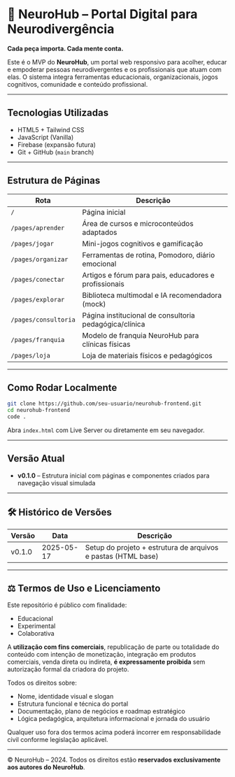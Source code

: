 
# 🧠 NeuroHub – Portal Digital para Neurodivergência

**Cada peça importa. Cada mente conta.**

Este é o MVP do **NeuroHub**, um portal web responsivo para acolher, educar e empoderar pessoas neurodivergentes e os profissionais que atuam com elas. O sistema integra ferramentas educacionais, organizacionais, jogos cognitivos, comunidade e conteúdo profissional.

---

## Tecnologias Utilizadas

- HTML5 + Tailwind CSS
- JavaScript (Vanilla)
- Firebase (expansão futura)
- Git + GitHub (`main` branch)

---

## Estrutura de Páginas

| Rota                  | Descrição                                                  |
|------------------------|------------------------------------------------------------|
| `/`                   | Página inicial                                              |
| `/pages/aprender`     | Área de cursos e microconteúdos adaptados                  |
| `/pages/jogar`        | Mini-jogos cognitivos e gamificação                         |
| `/pages/organizar`    | Ferramentas de rotina, Pomodoro, diário emocional           |
| `/pages/conectar`     | Artigos e fórum para pais, educadores e profissionais       |
| `/pages/explorar`     | Biblioteca multimodal e IA recomendadora (mock)             |
| `/pages/consultoria`  | Página institucional de consultoria pedagógica/clínica      |
| `/pages/franquia`     | Modelo de franquia NeuroHub para clínicas físicas           |
| `/pages/loja`         | Loja de materiais físicos e pedagógicos                     |

---

## Como Rodar Localmente

```bash
git clone https://github.com/seu-usuario/neurohub-frontend.git
cd neurohub-frontend
code .
```

Abra `index.html` com Live Server ou diretamente em seu navegador.

---

## Versão Atual

- **v0.1.0** – Estrutura inicial com páginas e componentes criados para navegação visual simulada

---

## 🛠️ Histórico de Versões

| Versão   | Data       | Descrição                                                        |
|----------|------------|------------------------------------------------------------------|
| v0.1.0   | 2025-05-17 | Setup do projeto + estrutura de arquivos e pastas (HTML base)    |

---

## ⚖️ Termos de Uso e Licenciamento

Este repositório é público com finalidade:

- Educacional
- Experimental
- Colaborativa

A **utilização com fins comerciais**, republicação de parte ou totalidade do conteúdo com intenção de monetização, integração em produtos comerciais, venda direta ou indireta, **é expressamente proibida** sem autorização formal da criadora do projeto.

Todos os direitos sobre:

- Nome, identidade visual e slogan
- Estrutura funcional e técnica do portal
- Documentação, plano de negócios e roadmap estratégico
- Lógica pedagógica, arquitetura informacional e jornada do usuário


Qualquer uso fora dos termos acima poderá incorrer em responsabilidade civil conforme legislação aplicável.

---

© NeuroHub – 2024. Todos os direitos estão **reservados exclusivamente aos autores do NeuroHub**.

